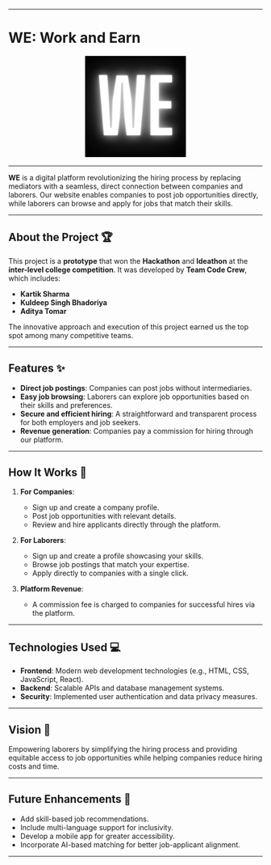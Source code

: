 

---

# WE: Work and Earn  

<div align="center">
  <img src="home page/public/images/Logo.jpg" alt="WE Logo" width="200">
</div>

---

**WE** is a digital platform revolutionizing the hiring process by replacing mediators with a seamless, direct connection between companies and laborers. Our website enables companies to post job opportunities directly, while laborers can browse and apply for jobs that match their skills.  

---

## About the Project 🏆  

This project is a **prototype** that won the **Hackathon** and **Ideathon** at the **inter-level college competition**. It was developed by **Team Code Crew**, which includes:  
- **Kartik Sharma**  
- **Kuldeep Singh Bhadoriya**  
- **Aditya Tomar**  

The innovative approach and execution of this project earned us the top spot among many competitive teams.  

---

## Features ✨  

- **Direct job postings**: Companies can post jobs without intermediaries.  
- **Easy job browsing**: Laborers can explore job opportunities based on their skills and preferences.  
- **Secure and efficient hiring**: A straightforward and transparent process for both employers and job seekers.  
- **Revenue generation**: Companies pay a commission for hiring through our platform.  

---

## How It Works 🚀  

1. **For Companies**:  
   - Sign up and create a company profile.  
   - Post job opportunities with relevant details.  
   - Review and hire applicants directly through the platform.  

2. **For Laborers**:  
   - Sign up and create a profile showcasing your skills.  
   - Browse job postings that match your expertise.  
   - Apply directly to companies with a single click.  

3. **Platform Revenue**:  
   - A commission fee is charged to companies for successful hires via the platform.  

---

## Technologies Used 💻  

- **Frontend**: Modern web development technologies (e.g., HTML, CSS, JavaScript, React).  
- **Backend**: Scalable APIs and database management systems.  
- **Security**: Implemented user authentication and data privacy measures.  

---

## Vision 🌟  

Empowering laborers by simplifying the hiring process and providing equitable access to job opportunities while helping companies reduce hiring costs and time.  

---

## Future Enhancements 🔧  

- Add skill-based job recommendations.  
- Include multi-language support for inclusivity.  
- Develop a mobile app for greater accessibility.  
- Incorporate AI-based matching for better job-applicant alignment.  

---
